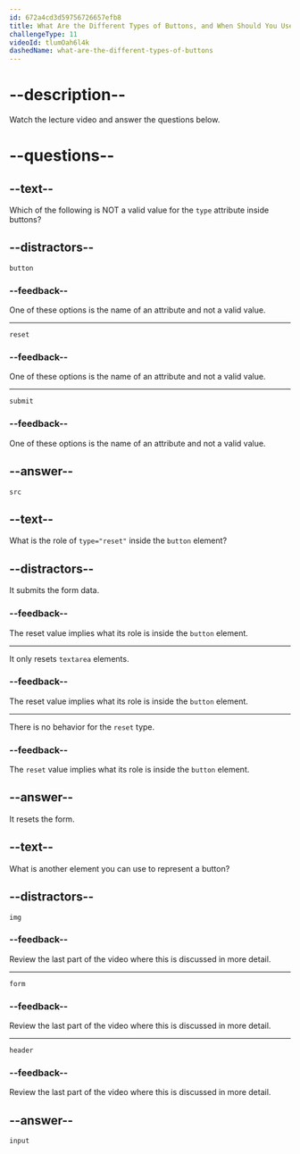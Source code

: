 ```yaml
---
id: 672a4cd3d59756726657efb8
title: What Are the Different Types of Buttons, and When Should You Use Them?
challengeType: 11
videoId: tlumOah6l4k
dashedName: what-are-the-different-types-of-buttons
---
```


# --description--

Watch the lecture video and answer the questions below.

# --questions--

## --text--

Which of the following is NOT a valid value for the `type` attribute inside buttons?

## --distractors--

`button`

### --feedback--

One of these options is the name of an attribute and not a valid value.

---

`reset`

### --feedback--

One of these options is the name of an attribute and not a valid value.

---

`submit`

### --feedback--

One of these options is the name of an attribute and not a valid value.

## --answer--

`src`

## --text--

What is the role of `type="reset"` inside the `button` element?

## --distractors--

It submits the form data.

### --feedback--

The reset value implies what its role is inside the `button` element.

---

It only resets `textarea` elements.

### --feedback--

The reset value implies what its role is inside the `button` element.

---

There is no behavior for the `reset` type.

### --feedback--

The `reset` value implies what its role is inside the `button` element.

## --answer--

It resets the form.

## --text--

What is another element you can use to represent a button?

## --distractors--

`img`

### --feedback--

Review the last part of the video where this is discussed in more detail.

---

`form`

### --feedback--

Review the last part of the video where this is discussed in more detail.

---

`header`

### --feedback--

Review the last part of the video where this is discussed in more detail.

## --answer--

`input`

